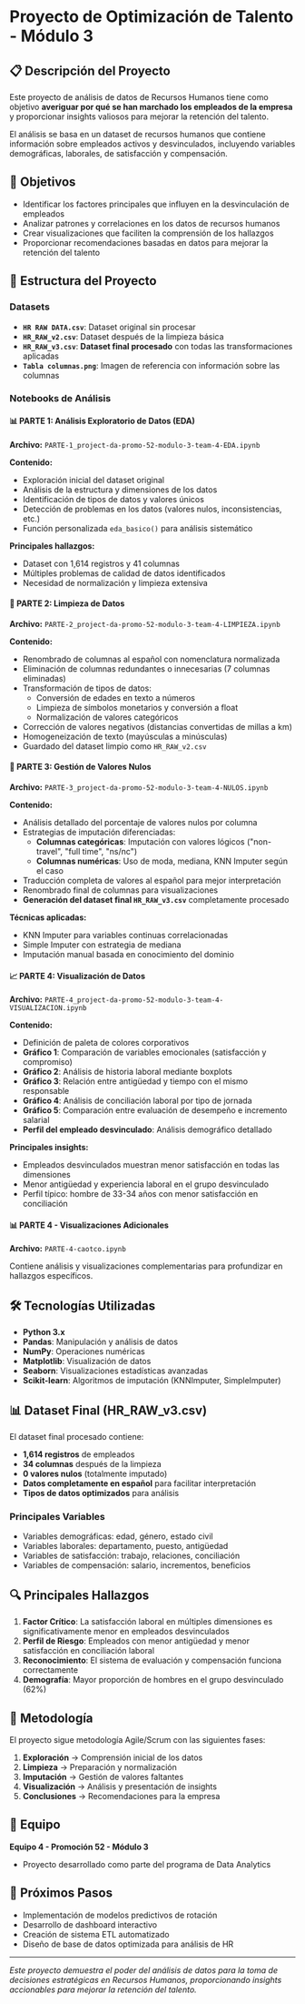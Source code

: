 # Proyecto de Optimización de Talento - Módulo 3

## 📋 Descripción del Proyecto

Este proyecto de análisis de datos de Recursos Humanos tiene como objetivo **averiguar por qué se han marchado los empleados de la empresa** y proporcionar insights valiosos para mejorar la retención del talento.

El análisis se basa en un dataset de recursos humanos que contiene información sobre empleados activos y desvinculados, incluyendo variables demográficas, laborales, de satisfacción y compensación.

## 🎯 Objetivos

- Identificar los factores principales que influyen en la desvinculación de empleados
- Analizar patrones y correlaciones en los datos de recursos humanos
- Crear visualizaciones que faciliten la comprensión de los hallazgos
- Proporcionar recomendaciones basadas en datos para mejorar la retención del talento

## 📁 Estructura del Proyecto

### Datasets

- **`HR RAW DATA.csv`**: Dataset original sin procesar
- **`HR_RAW_v2.csv`**: Dataset después de la limpieza básica
- **`HR_RAW_v3.csv`**: **Dataset final procesado** con todas las transformaciones aplicadas
- **`Tabla columnas.png`**: Imagen de referencia con información sobre las columnas

### Notebooks de Análisis

#### 📊 PARTE 1: Análisis Exploratorio de Datos (EDA)
**Archivo:** `PARTE-1_project-da-promo-52-modulo-3-team-4-EDA.ipynb`

**Contenido:**
- Exploración inicial del dataset original
- Análisis de la estructura y dimensiones de los datos
- Identificación de tipos de datos y valores únicos
- Detección de problemas en los datos (valores nulos, inconsistencias, etc.)
- Función personalizada `eda_basico()` para análisis sistemático

**Principales hallazgos:**
- Dataset con 1,614 registros y 41 columnas
- Múltiples problemas de calidad de datos identificados
- Necesidad de normalización y limpieza extensiva

#### 🧹 PARTE 2: Limpieza de Datos
**Archivo:** `PARTE-2_project-da-promo-52-modulo-3-team-4-LIMPIEZA.ipynb`

**Contenido:**
- Renombrado de columnas al español con nomenclatura normalizada
- Eliminación de columnas redundantes o innecesarias (7 columnas eliminadas)
- Transformación de tipos de datos:
  - Conversión de edades en texto a números
  - Limpieza de símbolos monetarios y conversión a float
  - Normalización de valores categóricos
- Corrección de valores negativos (distancias convertidas de millas a km)
- Homogeneización de texto (mayúsculas a minúsculas)
- Guardado del dataset limpio como `HR_RAW_v2.csv`

#### 🔧 PARTE 3: Gestión de Valores Nulos
**Archivo:** `PARTE-3_project-da-promo-52-modulo-3-team-4-NULOS.ipynb`

**Contenido:**
- Análisis detallado del porcentaje de valores nulos por columna
- Estrategias de imputación diferenciadas:
  - **Columnas categóricas**: Imputación con valores lógicos ("non-travel", "full time", "ns/nc")
  - **Columnas numéricas**: Uso de moda, mediana, KNN Imputer según el caso
- Traducción completa de valores al español para mejor interpretación
- Renombrado final de columnas para visualizaciones
- **Generación del dataset final `HR_RAW_v3.csv`** completamente procesado

**Técnicas aplicadas:**
- KNN Imputer para variables continuas correlacionadas
- Simple Imputer con estrategia de mediana
- Imputación manual basada en conocimiento del dominio

#### 📈 PARTE 4: Visualización de Datos
**Archivo:** `PARTE-4_project-da-promo-52-modulo-3-team-4-VISUALIZACION.ipynb`

**Contenido:**
- Definición de paleta de colores corporativos
- **Gráfico 1**: Comparación de variables emocionales (satisfacción y compromiso)
- **Gráfico 2**: Análisis de historia laboral mediante boxplots
- **Gráfico 3**: Relación entre antigüedad y tiempo con el mismo responsable
- **Gráfico 4**: Análisis de conciliación laboral por tipo de jornada
- **Gráfico 5**: Comparación entre evaluación de desempeño e incremento salarial
- **Perfil del empleado desvinculado**: Análisis demográfico detallado

**Principales insights:**
- Empleados desvinculados muestran menor satisfacción en todas las dimensiones
- Menor antigüedad y experiencia laboral en el grupo desvinculado
- Perfil típico: hombre de 33-34 años con menor satisfacción en conciliación

#### 📊 PARTE 4 - Visualizaciones Adicionales
**Archivo:** `PARTE-4-caotco.ipynb`

Contiene análisis y visualizaciones complementarias para profundizar en hallazgos específicos.

## 🛠️ Tecnologías Utilizadas

- **Python 3.x**
- **Pandas**: Manipulación y análisis de datos
- **NumPy**: Operaciones numéricas
- **Matplotlib**: Visualización de datos
- **Seaborn**: Visualizaciones estadísticas avanzadas
- **Scikit-learn**: Algoritmos de imputación (KNNImputer, SimpleImputer)

## 📊 Dataset Final (HR_RAW_v3.csv)

El dataset final procesado contiene:
- **1,614 registros** de empleados
- **34 columnas** después de la limpieza
- **0 valores nulos** (totalmente imputado)
- **Datos completamente en español** para facilitar interpretación
- **Tipos de datos optimizados** para análisis

### Principales Variables
- Variables demográficas: edad, género, estado civil
- Variables laborales: departamento, puesto, antigüedad
- Variables de satisfacción: trabajo, relaciones, conciliación
- Variables de compensación: salario, incrementos, beneficios

## 🔍 Principales Hallazgos

1. **Factor Crítico**: La satisfacción laboral en múltiples dimensiones es significativamente menor en empleados desvinculados
2. **Perfil de Riesgo**: Empleados con menor antigüedad y menor satisfacción en conciliación laboral
3. **Reconocimiento**: El sistema de evaluación y compensación funciona correctamente
4. **Demografía**: Mayor proporción de hombres en el grupo desvinculado (62%)

## 🚀 Metodología

El proyecto sigue metodología Agile/Scrum con las siguientes fases:

1. **Exploración** → Comprensión inicial de los datos
2. **Limpieza** → Preparación y normalización
3. **Imputación** → Gestión de valores faltantes
4. **Visualización** → Análisis y presentación de insights
5. **Conclusiones** → Recomendaciones para la empresa

## 👥 Equipo

**Equipo 4 - Promoción 52 - Módulo 3**
- Proyecto desarrollado como parte del programa de Data Analytics

## 📝 Próximos Pasos

- Implementación de modelos predictivos de rotación
- Desarrollo de dashboard interactivo
- Creación de sistema ETL automatizado
- Diseño de base de datos optimizada para análisis de HR

---

*Este proyecto demuestra el poder del análisis de datos para la toma de decisiones estratégicas en Recursos Humanos, proporcionando insights accionables para mejorar la retención del talento.*